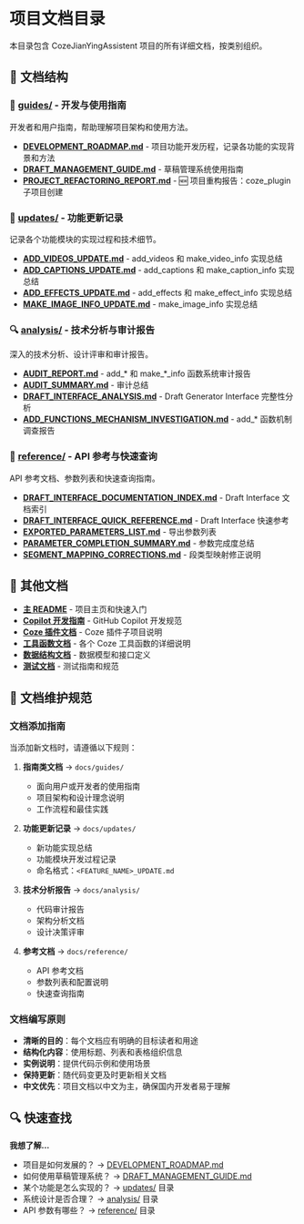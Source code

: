 # 项目文档目录

本目录包含 CozeJianYingAssistent 项目的所有详细文档，按类别组织。

## 📂 文档结构

### 📘 [guides/](./guides/) - 开发与使用指南
开发者和用户指南，帮助理解项目架构和使用方法。

- **[DEVELOPMENT_ROADMAP.md](./guides/DEVELOPMENT_ROADMAP.md)** - 项目功能开发历程，记录各功能的实现背景和方法
- **[DRAFT_MANAGEMENT_GUIDE.md](./guides/DRAFT_MANAGEMENT_GUIDE.md)** - 草稿管理系统使用指南
- **[PROJECT_REFACTORING_REPORT.md](./guides/PROJECT_REFACTORING_REPORT.md)** - 🆕 项目重构报告：coze_plugin 子项目创建

### 🔄 [updates/](./updates/) - 功能更新记录
记录各个功能模块的实现过程和技术细节。

- **[ADD_VIDEOS_UPDATE.md](./updates/ADD_VIDEOS_UPDATE.md)** - add_videos 和 make_video_info 实现总结
- **[ADD_CAPTIONS_UPDATE.md](./updates/ADD_CAPTIONS_UPDATE.md)** - add_captions 和 make_caption_info 实现总结
- **[ADD_EFFECTS_UPDATE.md](./updates/ADD_EFFECTS_UPDATE.md)** - add_effects 和 make_effect_info 实现总结
- **[MAKE_IMAGE_INFO_UPDATE.md](./updates/MAKE_IMAGE_INFO_UPDATE.md)** - make_image_info 实现总结

### 🔍 [analysis/](./analysis/) - 技术分析与审计报告
深入的技术分析、设计评审和审计报告。

- **[AUDIT_REPORT.md](./analysis/AUDIT_REPORT.md)** - add_* 和 make_*_info 函数系统审计报告
- **[AUDIT_SUMMARY.md](./analysis/AUDIT_SUMMARY.md)** - 审计总结
- **[DRAFT_INTERFACE_ANALYSIS.md](./analysis/DRAFT_INTERFACE_ANALYSIS.md)** - Draft Generator Interface 完整性分析
- **[ADD_FUNCTIONS_MECHANISM_INVESTIGATION.md](./analysis/ADD_FUNCTIONS_MECHANISM_INVESTIGATION.md)** - add_* 函数机制调查报告

### 📖 [reference/](./reference/) - API 参考与快速查询
API 参考文档、参数列表和快速查询指南。

- **[DRAFT_INTERFACE_DOCUMENTATION_INDEX.md](./reference/DRAFT_INTERFACE_DOCUMENTATION_INDEX.md)** - Draft Interface 文档索引
- **[DRAFT_INTERFACE_QUICK_REFERENCE.md](./reference/DRAFT_INTERFACE_QUICK_REFERENCE.md)** - Draft Interface 快速参考
- **[EXPORTED_PARAMETERS_LIST.md](./reference/EXPORTED_PARAMETERS_LIST.md)** - 导出参数列表
- **[PARAMETER_COMPLETION_SUMMARY.md](./reference/PARAMETER_COMPLETION_SUMMARY.md)** - 参数完成度总结
- **[SEGMENT_MAPPING_CORRECTIONS.md](./reference/SEGMENT_MAPPING_CORRECTIONS.md)** - 段类型映射修正说明

## 🔗 其他文档

- **[主 README](../README.md)** - 项目主页和快速入门
- **[Copilot 开发指南](../.github/copilot-instructions.md)** - GitHub Copilot 开发规范
- **[Coze 插件文档](../coze_plugin/README.md)** - Coze 插件子项目说明
- **[工具函数文档](../coze_plugin/tools/)** - 各个 Coze 工具函数的详细说明
- **[数据结构文档](../data_structures/)** - 数据模型和接口定义
- **[测试文档](../tests/README.md)** - 测试指南和规范

## 📝 文档维护规范

### 文档添加指南

当添加新文档时，请遵循以下规则：

1. **指南类文档** → `docs/guides/`
   - 面向用户或开发者的使用指南
   - 项目架构和设计理念说明
   - 工作流程和最佳实践

2. **功能更新记录** → `docs/updates/`
   - 新功能实现总结
   - 功能模块开发过程记录
   - 命名格式：`<FEATURE_NAME>_UPDATE.md`

3. **技术分析报告** → `docs/analysis/`
   - 代码审计报告
   - 架构分析文档
   - 设计决策评审

4. **参考文档** → `docs/reference/`
   - API 参考文档
   - 参数列表和配置说明
   - 快速查询指南

### 文档编写原则

- **清晰的目的**：每个文档应有明确的目标读者和用途
- **结构化内容**：使用标题、列表和表格组织信息
- **实例说明**：提供代码示例和使用场景
- **保持更新**：随代码变更及时更新相关文档
- **中文优先**：项目文档以中文为主，确保国内开发者易于理解

## 🔍 快速查找

**我想了解...**

- 项目是如何发展的？ → [DEVELOPMENT_ROADMAP.md](./guides/DEVELOPMENT_ROADMAP.md)
- 如何使用草稿管理系统？ → [DRAFT_MANAGEMENT_GUIDE.md](./guides/DRAFT_MANAGEMENT_GUIDE.md)
- 某个功能是怎么实现的？ → [updates/](./updates/) 目录
- 系统设计是否合理？ → [analysis/](./analysis/) 目录
- API 参数有哪些？ → [reference/](./reference/) 目录
